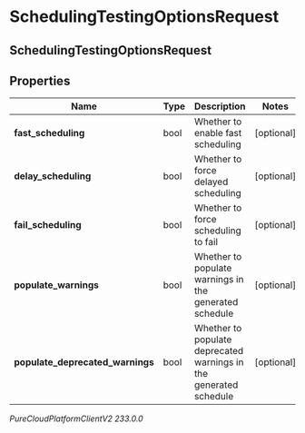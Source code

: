 # SchedulingTestingOptionsRequest

## SchedulingTestingOptionsRequest

## Properties

|Name | Type | Description | Notes|
|------------ | ------------- | ------------- | -------------|
| **fast_scheduling** | bool | Whether to enable fast scheduling | [optional] |
| **delay_scheduling** | bool | Whether to force delayed scheduling | [optional] |
| **fail_scheduling** | bool | Whether to force scheduling to fail | [optional] |
| **populate_warnings** | bool | Whether to populate warnings in the generated schedule | [optional] |
| **populate_deprecated_warnings** | bool | Whether to populate deprecated warnings in the generated schedule | [optional] |



_PureCloudPlatformClientV2 233.0.0_
